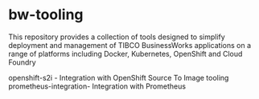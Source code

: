 # bw-tooling

This repository provides a collection of tools designed to simplify deployment and management of TIBCO BusinessWorks applications on a range of platforms including Docker, Kubernetes, OpenShift and Cloud Foundry

openshift-s2i - Integration with OpenShift Source To Image tooling
prometheus-integration- Integration with Prometheus
